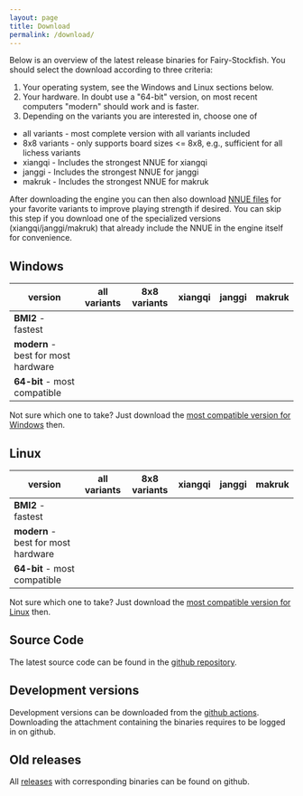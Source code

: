 ```yaml
---
layout: page
title: Download
permalink: /download/
---
```

Below is an overview of the latest release binaries for Fairy-Stockfish. You should select the download according to three criteria:
1. Your operating system, see the Windows and Linux sections below.
2. Your hardware. In doubt use a "64-bit" version, on most recent computers "modern" should work and is faster.
3. Depending on the variants you are interested in, choose one of
  * all variants - most complete version with all variants included
  * 8x8 variants - only supports board sizes <= 8x8, e.g., sufficient for all lichess variants
  * xiangqi - Includes the strongest NNUE for xiangqi
  * janggi - Includes the strongest NNUE for janggi
  * makruk - Includes the strongest NNUE for makruk

After downloading the engine you can then also download [NNUE files](/nnue/) for your favorite variants to improve playing strength if desired. You can skip this step if you download one of the specialized versions (xiangqi/janggi/makruk) that already include the NNUE in the engine itself for convenience.

## Windows

|  version | all variants | 8x8 variants | xiangqi | janggi | makruk |
|---|---|---|---|---|---|
| **BMI2** - fastest | <a href="https://github.com/ianfab/Fairy-Stockfish/releases/latest/download/fairy-stockfish-largeboard_x86-64-bmi2.exe" target="_blank"><i class="fa fa-download"></i></a> | <a href="https://github.com/ianfab/Fairy-Stockfish/releases/latest/download/fairy-stockfish_x86-64-bmi2.exe" target="_blank"><i class="fa fa-download"></i></a> | <a href="https://github.com/fairy-stockfish/Fairy-Stockfish-NNUE/releases/download/xiangqi-ae0082262b68/fairy-stockfish_x86-64-bmi2.exe" target="_blank"><i class="fa fa-download"></i></a> | <a href="https://github.com/fairy-stockfish/Fairy-Stockfish-NNUE/releases/download/janggi-7fb17c3419dc/fairy-stockfish_x86-64-bmi2.exe" target="_blank"><i class="fa fa-download"></i></a> | <a href="https://github.com/fairy-stockfish/Fairy-Stockfish-NNUE/releases/download/makruk-23def9767554/fairy-stockfish_x86-64-bmi2.exe" target="_blank"><i class="fa fa-download"></i></a> |
| **modern** - best for most hardware | <a href="https://github.com/ianfab/Fairy-Stockfish/releases/latest/download/fairy-stockfish-largeboard_x86-64-modern.exe" target="_blank"><i class="fa fa-download"></i></a> | <a href="https://github.com/ianfab/Fairy-Stockfish/releases/latest/download/fairy-stockfish_x86-64-modern.exe" target="_blank"><i class="fa fa-download"></i></a> | <a href="https://github.com/fairy-stockfish/Fairy-Stockfish-NNUE/releases/download/xiangqi-ae0082262b68/fairy-stockfish_x86-64-modern.exe" target="_blank"><i class="fa fa-download"></i></a> | <a href="https://github.com/fairy-stockfish/Fairy-Stockfish-NNUE/releases/download/janggi-7fb17c3419dc/fairy-stockfish_x86-64-modern.exe" target="_blank"><i class="fa fa-download"></i></a> | <a href="https://github.com/fairy-stockfish/Fairy-Stockfish-NNUE/releases/download/makruk-23def9767554/fairy-stockfish_x86-64-modern.exe" target="_blank"><i class="fa fa-download"></i></a> |
| **64-bit** - most compatible | <a href="https://github.com/ianfab/Fairy-Stockfish/releases/latest/download/fairy-stockfish-largeboard_x86-64.exe" target="_blank"><i class="fa fa-download"></i></a> | <a href="https://github.com/ianfab/Fairy-Stockfish/releases/latest/download/fairy-stockfish_x86-64.exe" target="_blank"><i class="fa fa-download"></i></a> | <a href="https://github.com/fairy-stockfish/Fairy-Stockfish-NNUE/releases/download/xiangqi-ae0082262b68/fairy-stockfish_x86-64.exe" target="_blank"><i class="fa fa-download"></i></a> | <a href="https://github.com/fairy-stockfish/Fairy-Stockfish-NNUE/releases/download/janggi-7fb17c3419dc/fairy-stockfish_x86-64.exe" target="_blank"><i class="fa fa-download"></i></a> | <a href="https://github.com/fairy-stockfish/Fairy-Stockfish-NNUE/releases/download/makruk-23def9767554/fairy-stockfish_x86-64.exe" target="_blank"><i class="fa fa-download"></i></a> |

Not sure which one to take? Just download the [most compatible version for Windows](https://github.com/ianfab/Fairy-Stockfish/releases/latest/download/fairy-stockfish-largeboard_x86-64.exe) then.


## Linux

|  version | all variants | 8x8 variants | xiangqi | janggi | makruk |
|---|---|---|---|---|---|
| **BMI2** - fastest | <a href="https://github.com/ianfab/Fairy-Stockfish/releases/latest/download/fairy-stockfish-largeboard_x86-64-bmi2" target="_blank"><i class="fa fa-download"></i></a> | <a href="https://github.com/ianfab/Fairy-Stockfish/releases/latest/download/fairy-stockfish_x86-64-bmi2" target="_blank"><i class="fa fa-download"></i></a> | <a href="https://github.com/fairy-stockfish/Fairy-Stockfish-NNUE/releases/download/xiangqi-ae0082262b68/fairy-stockfish_x86-64-bmi2" target="_blank"><i class="fa fa-download"></i></a> | <a href="https://github.com/fairy-stockfish/Fairy-Stockfish-NNUE/releases/download/janggi-7fb17c3419dc/fairy-stockfish_x86-64-bmi2" target="_blank"><i class="fa fa-download"></i></a> | <a href="https://github.com/fairy-stockfish/Fairy-Stockfish-NNUE/releases/download/makruk-23def9767554/fairy-stockfish_x86-64-bmi2" target="_blank"><i class="fa fa-download"></i></a> |
| **modern** - best for most hardware | <a href="https://github.com/ianfab/Fairy-Stockfish/releases/latest/download/fairy-stockfish-largeboard_x86-64-modern" target="_blank"><i class="fa fa-download"></i></a> | <a href="https://github.com/ianfab/Fairy-Stockfish/releases/latest/download/fairy-stockfish_x86-64-modern" target="_blank"><i class="fa fa-download"></i></a> | <a href="https://github.com/fairy-stockfish/Fairy-Stockfish-NNUE/releases/download/xiangqi-ae0082262b68/fairy-stockfish_x86-64-modern" target="_blank"><i class="fa fa-download"></i></a> | <a href="https://github.com/fairy-stockfish/Fairy-Stockfish-NNUE/releases/download/janggi-7fb17c3419dc/fairy-stockfish_x86-64-modern" target="_blank"><i class="fa fa-download"></i></a> | <a href="https://github.com/fairy-stockfish/Fairy-Stockfish-NNUE/releases/download/makruk-23def9767554/fairy-stockfish_x86-64-modern" target="_blank"><i class="fa fa-download"></i></a> |
| **64-bit** - most compatible | <a href="https://github.com/ianfab/Fairy-Stockfish/releases/latest/download/fairy-stockfish-largeboard_x86-64" target="_blank"><i class="fa fa-download"></i></a> | <a href="https://github.com/ianfab/Fairy-Stockfish/releases/latest/download/fairy-stockfish_x86-64" target="_blank"><i class="fa fa-download"></i></a> | <a href="https://github.com/fairy-stockfish/Fairy-Stockfish-NNUE/releases/download/xiangqi-ae0082262b68/fairy-stockfish_x86-64" target="_blank"><i class="fa fa-download"></i></a> | <a href="https://github.com/fairy-stockfish/Fairy-Stockfish-NNUE/releases/download/janggi-7fb17c3419dc/fairy-stockfish_x86-64" target="_blank"><i class="fa fa-download"></i></a> | <a href="https://github.com/fairy-stockfish/Fairy-Stockfish-NNUE/releases/download/makruk-23def9767554/fairy-stockfish_x86-64" target="_blank"><i class="fa fa-download"></i></a> |

Not sure which one to take? Just download the [most compatible version for Linux](https://github.com/ianfab/Fairy-Stockfish/releases/latest/download/fairy-stockfish-largeboard_x86-64) then.

## Source Code
The latest source code can be found in the [github repository](https://github.com/ianfab/Fairy-Stockfish).

## Development versions
Development versions can be downloaded from the [github actions](https://github.com/ianfab/Fairy-Stockfish/actions/workflows/release.yml). Downloading the attachment containing the binaries requires to be logged in on github.

## Old releases
All [releases](https://github.com/ianfab/Fairy-Stockfish/releases) with corresponding binaries can be found on github.

